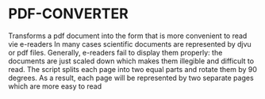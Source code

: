 # PDF-CONVERTER
Transforms a pdf document into the form that is more convenient to read vie e-readers 
In many cases scientific documents are represented by djvu or pdf files. Generally, e-readers fail to display them properly: the documents are just scaled down which makes them illegible and difficult to read. 
The script splits each page into two equal parts and rotate them by 90 degrees. As a result, each page will be represented by two separate pages which are more easy to read

